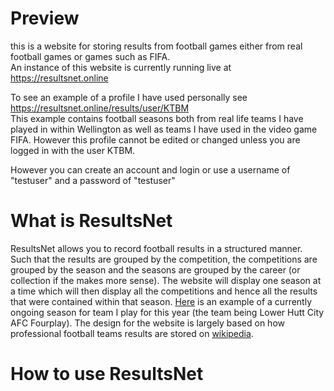 # Preview
this is a website for storing results from football games either from real football games or games such as FIFA.  
An instance of this website is currently running live at https://resultsnet.online

To see an example of a profile I have used personally see https://resultsnet.online/results/user/KTBM  
This example contains football seasons both from real life teams I have played in within Wellington as well as teams I have used in the video game FIFA. However this profile cannot be edited or changed unless you are logged in with the user KTBM.

However you can create an account and login or use a username of "testuser" and a password of "testuser" 
# What is ResultsNet
ResultsNet allows you to record football results in a structured manner. Such that the results are grouped by the competition, the competitions are grouped by the season and the seasons are grouped by the career (or collection if the makes more sense). The website will display one season at a time which will then display all the competitions and hence all the results that were contained within that season. [Here](https://resultsnet.online/results/user/KTBM/0e3330a8-71cf-4938-aca4-d525c79a4029/1dc9ac48-f990-4494-8105-92af01d75b8c) is an example of a currently ongoing season for team I play for this year (the team being Lower Hutt City AFC Fourplay). The design for the website is largely based on how professional football teams results are stored on [wikipedia](https://en.wikipedia.org/wiki/2016%E2%80%9317_Chelsea_F.C._season#Competitions).
# How to use ResultsNet
